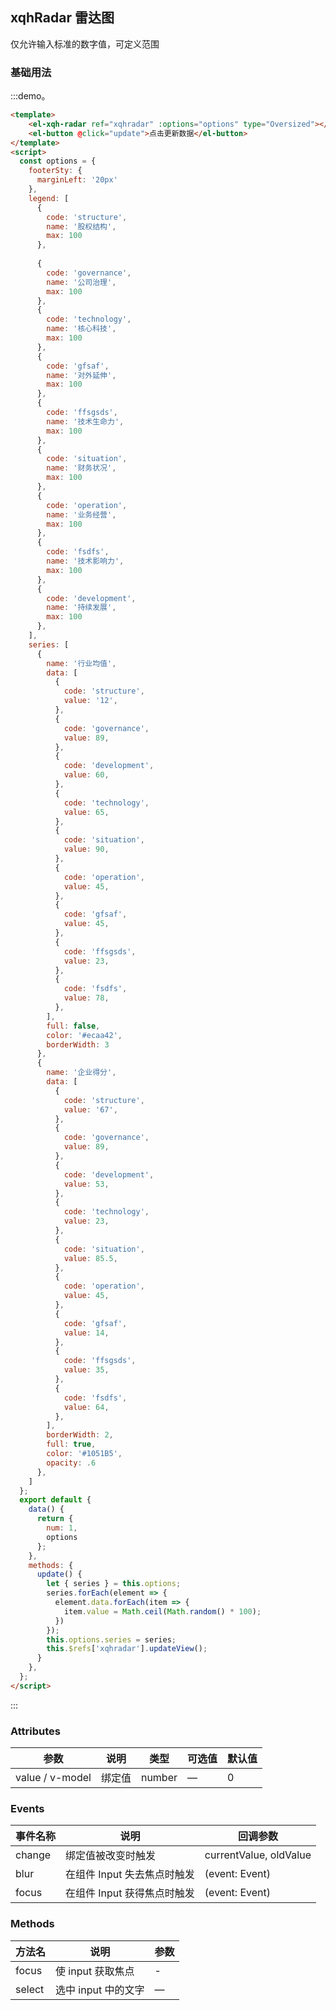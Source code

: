 ## xqhRadar 雷达图

仅允许输入标准的数字值，可定义范围

### 基础用法

:::demo。
```html
<template>
    <el-xqh-radar ref="xqhradar" :options="options" type="Oversized"></el-xqh-radar>
    <el-button @click="update">点击更新数据</el-button>
</template>
<script>
  const options = {
    footerSty: {
      marginLeft: '20px'
    },
    legend: [
      {
        code: 'structure',
        name: '股权结构',
        max: 100
      },
      
      {
        code: 'governance',
        name: '公司治理',
        max: 100
      },
      {
        code: 'technology',
        name: '核心科技',
        max: 100
      },
      {
        code: 'gfsaf',
        name: '对外延伸',
        max: 100
      },
      {
        code: 'ffsgsds',
        name: '技术生命力',
        max: 100
      },
      {
        code: 'situation',
        name: '财务状况',
        max: 100
      },
      {
        code: 'operation',
        name: '业务经营',
        max: 100
      },
      {
        code: 'fsdfs',
        name: '技术影响力',
        max: 100
      },
      {
        code: 'development',
        name: '持续发展',
        max: 100
      },
    ],
    series: [
      {
        name: '行业均值',
        data: [
          {
            code: 'structure',
            value: '12',
          },
          {
            code: 'governance',
            value: 89,
          },
          {
            code: 'development',
            value: 60,
          },
          {
            code: 'technology',
            value: 65,
          },
          {
            code: 'situation',
            value: 90,
          },
          {
            code: 'operation',
            value: 45,
          },
          {
            code: 'gfsaf',
            value: 45,
          },
          {
            code: 'ffsgsds',
            value: 23,
          },
          {
            code: 'fsdfs',
            value: 78,
          },
        ],
        full: false,
        color: '#ecaa42',
        borderWidth: 3
      },
      {
        name: '企业得分',
        data: [
          {
            code: 'structure',
            value: '67',
          },
          {
            code: 'governance',
            value: 89,
          },
          {
            code: 'development',
            value: 53,
          },
          {
            code: 'technology',
            value: 23,
          },
          {
            code: 'situation',
            value: 85.5,
          },
          {
            code: 'operation',
            value: 45,
          },
          {
            code: 'gfsaf',
            value: 14,
          },
          {
            code: 'ffsgsds',
            value: 35,
          },
          {
            code: 'fsdfs',
            value: 64,
          },
        ],
        borderWidth: 2,
        full: true,
        color: '#1051B5',
        opacity: .6
      },
    ]
  };
  export default {
    data() {
      return {
        num: 1,
        options
      };
    },
    methods: {
      update() {
        let { series } = this.options;
        series.forEach(element => {
          element.data.forEach(item => {
            item.value = Math.ceil(Math.random() * 100);
          })
        });
        this.options.series = series;
        this.$refs['xqhradar'].updateView();
      }
    },
  };
</script>
```
:::

### Attributes
| 参数      | 说明          | 类型      | 可选值                           | 默认值  |
|----------|-------------- |----------|--------------------------------  |-------- |
| value / v-model    | 绑定值         | number | — | 0 |

### Events
| 事件名称 | 说明 | 回调参数 |
|---------|--------|---------|
| change | 绑定值被改变时触发 | currentValue, oldValue |
| blur | 在组件 Input 失去焦点时触发 | (event: Event) |
| focus | 在组件 Input 获得焦点时触发 | (event: Event) |

### Methods
| 方法名 | 说明 | 参数 |
| ---- | ---- | ---- |
| focus | 使 input 获取焦点 | - |
| select | 选中 input 中的文字 | — |
